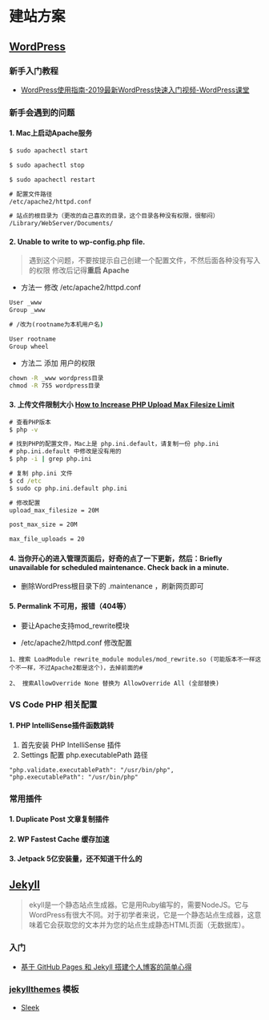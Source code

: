 # 建站方案

## [WordPress](https://wordpress.org)

### 新手入门教程
- [WordPress使用指南-2019最新WordPress快速入门视频-WordPress课堂](https://www.bilibili.com/video/BV1k4411e7Jn?p=1)

### 新手会遇到的问题

  #### 1. Mac上启动Apache服务

  ```cmd
  $ sudo apachectl start

  $ sudo apachectl stop

  $ sudo apachectl restart

  # 配置文件路径
  /etc/apache2/httpd.conf

  # 站点的根目录为（更改的自己喜欢的目录，这个目录各种没有权限，很郁闷）
  /Library/WebServer/Documents/
  ```

  #### 2. Unable to write to wp-config.php file.

  > 遇到这个问题，不要按提示自己创建一个配置文件，不然后面各种没有写入的权限
  修改后记得**重启 Apache**

  - 方法一 修改 /etc/apache2/httpd.conf

   ```cmd
   User _www
   Group _www

   # /改为(rootname为本机用户名)

   User rootname
   Group wheel
   ```

   - 方法二 添加 用户的权限
  
  ```cmd
  chown -R _www wordpress目录
  chmod -R 755 wordpress目录
  ```

  #### 3. 上传文件限制大小 [How to Increase PHP Upload Max Filesize Limit](https://tecadmin.net/increase-max-upload-file-size-limit-in-php/)

  ```cmd
  # 查看PHP版本
  $ php -v

  # 找到PHP的配置文件，Mac上是 php.ini.default，请复制一份 php.ini
  # php.ini.default 中修改是没有用的
  $ php -i | grep php.ini

  # 复制 php.ini 文件
  $ cd /etc
  $ sudo cp php.ini.default php.ini

  # 修改配置
  upload_max_filesize = 20M

  post_max_size = 20M

  max_file_uploads = 20
  ```

  #### 4. 当你开心的进入管理页面后，好奇的点了一下更新，然后：Briefly unavailable for scheduled maintenance. Check back in a minute.

  - 删除WordPress根目录下的 .maintenance ，刷新网页即可

  #### 5. Permalink 不可用，报错（404等）

  - 要让Apache支持mod_rewrite模块
  
  - /etc/apache2/httpd.conf 修改配置

  ```vim
  1、搜索 LoadModule rewrite_module modules/mod_rewrite.so (可能版本不一样这个不一样，不过Apache2都是这个)，去掉前面的#

  2、 搜索AllowOverride None 替换为 AllowOverride All (全部替换)
  ```
  

### VS Code PHP 相关配置

#### 1. PHP IntelliSense插件函数跳转

1. 首先安装 PHP IntelliSense 插件
2. Settings 配置 php.executablePath 路径

```vim
"php.validate.executablePath": "/usr/bin/php",
"php.executablePath": "/usr/bin/php"
```

### 常用插件

#### 1. Duplicate Post 文章复制插件

#### 2. WP Fastest Cache 缓存加速

#### 3. Jetpack 5亿安装量，还不知道干什么的


## [Jekyll](https://jekyllrb.com)

> ekyll是一个静态站点生成器。它是用Ruby编写的，需要NodeJS。它与WordPress有很大不同。对于初学者来说，它是一个静态站点生成器，这意味着它会获取您的文本并为您的站点生成静态HTML页面（无数据库）。

### 入门
- [基于 GitHub Pages 和 Jekyll 搭建个人博客的简单心得](https://www.bilibili.com/video/BV14x411t7ZU?from=search&seid=14525953081082122186)


###  [jekyllthemes](http://jekyllthemes.org/) 模板

- [Sleek](http://jekyllthemes.org/themes/sleek/)